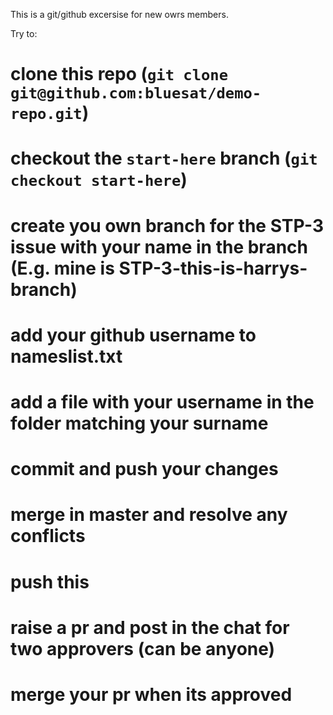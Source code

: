 This is a git/github excersise for new owrs members.

Try to:
# clone this repo (`git clone git@github.com:bluesat/demo-repo.git`)
# checkout the `start-here` branch (`git checkout start-here`)
# create you own branch for the STP-3 issue with your name in the branch (E.g. mine is STP-3-this-is-harrys-branch)
# add your github username to nameslist.txt
# add a file with your username in the folder matching your surname
# commit and push your changes
# merge in master and resolve any conflicts
# push this
# raise a pr and post in the chat for two approvers (can be anyone)
# merge your pr when its approved

